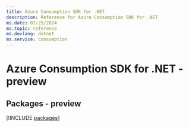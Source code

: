 ```yaml
---
title: Azure Consumption SDK for .NET
description: Reference for Azure Consumption SDK for .NET
ms.date: 07/25/2024
ms.topic: reference
ms.devlang: dotnet
ms.service: consumption
---
```

# Azure Consumption SDK for .NET - preview
## Packages - preview
[!INCLUDE [packages](consumption-index.md)]